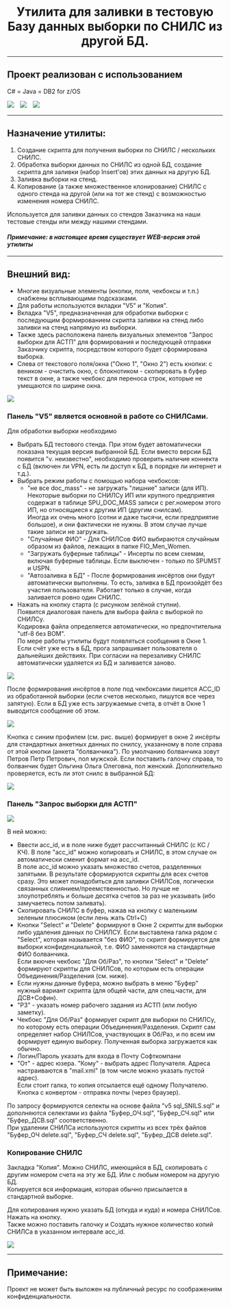 <h1 align="center">Утилита для заливки в тестовую Базу данных выборки по СНИЛС из другой БД.</h1>
<hr>

## Проект реализован с использованием
C# = Java = DB2 for z/OS

![](/design/icons/cs.png)&emsp;![](/design/icons/Java.png)&emsp;![ ](/design/icons/db2.png)
<hr>

## Назначение утилиты: 

1. Создание скрипта для получения выборки по СНИЛС / нескольких СНИЛС.
2. Обработка выборки данных по СНИЛС из одной БД, создание скрипта для заливки (набор Insert'ов) этих данных на другую БД.
3. Заливка выборки на стенд.
4. Копирование (а также множественное клонирование) СНИЛС с одного стенда на другой (или на тот же стенд) с возможностью изменения номера СНИЛС.

Используется для заливки данных со стендов Заказчика на наши тестовые стенды или между нашими стендами.


#### _Примечание:_ _в настоящее время существует WEB-версия этой утилиты_
<hr>

## Внешний вид:
* Многие визуальные элементы (кнопки, поля, чекбоксы и т.п.) снабжены всплывающими подсказками.
* Для работы используются вкладки "V5" и "Копия".
* Вкладка "V5", предназначенная для обработки выборки с последующим формированием скрипта заливки на стенд либо заливки на стенд напрямую из выборки.
* Также здесь расположена панель визуальных элементов "Запрос выборки для АСТП" для формирования и последующей отправки Заказчику скрипта, посредством которого будет сформирована выборка.
* Слева от текстового поля/окна ("Окно 1", "Окно 2") есть кнопки: с веником - очистить окно, с блокнотиком - скопировать в буфер текст в окне, а также чекбокс для переноса строк, которые не умещаются по ширине окна.
  
![ ](/design/images/vid1.png)

### Панель "V5" является основной в работе со СНИЛСами.

Для обработки выборки необходимо 

* Выбрать БД тестового стенда. При этом будет автоматически показана текущая версия выбранной БД. Если вместо версии БД появится "v. неизвестно", необходимо проверить наличие коннекта с БД (включен ли VPN, есть ли доступ к БД, в порядке ли интернет и т.д.).
* Выбрать режим работы с помощью набора чекбоксов:
  * "не все doc_mass" - не загружать "лишние" записи (для ИП). Некоторые выборки по СНИЛСу ИП или крупного предприятия содержат в таблице SPU_DOC_MASS записи с рег.номером этого ИП, но относящиеся к другим ИП (другим снилсам). \
Иногда их очень много (сотни и даже тысячи, если предприятие большое), и они фактически не нужны. В этом случае лучше такие записи не загружать.
  * "Случайные ФИО" - Для СНИЛСов ФИО выбираются случайным образом из файлов, лежащих в папке FIO_Men_Women.
  * "Загружать буферные таблицы" - Инсерты по всем схемам, включая буферные таблицы. Если выключен - только по SPUMST и USPN.
  * "Автозаливка в БД" - После формирования инсёртов они будут автоматически выполнены. То есть, заливка в БД произойдёт без участия пользователя. Работает только в случае, когда заливается ровно один СНИЛС.
* Нажать на кнопку старта (с рисунком зелёной ступни). \
Появится диалоговая панель для выбора файла с выборкой по СНИЛСу. \
Кодировка файла определяется автоматически, но предпочтительна "utf-8 без BOM". \
По мере работы утилиты будут появляться сообщения в Окне 1. \
Если счёт уже есть в БД, прога запрашивает пользователя о дальнейших действиях. При согласии на перезаливку СНИЛС автоматически удаляется из БД и заливается заново.

![ ](/design/images/panelV5.png)

После формирования инсёртов в поле под чекбоксами пишется ACC_ID из обработанной выборки (если счетов несколько, пишутся все через запятую).
Если в БД уже есть загружаемые счета, в отчёт в Окне 1 выводится сообщение об этом.

![ ](/design/images/insert1.png)

Кнопка с синим профилем (см. рис. выше) формирует в окне 2 инсёрты для стандартных анкетных данных по снилсу, указанному в поле справа от этой кнопки (анкета "болванчика").
По умолчанию болванчика зовут Петров Петр Петрович, пол мужской. Если поставить галочку справа, то болванчик будет Ольгина Ольга Олеговна, пол женский.
Дополнительно проверяется, есть ли этот снилс в выбранной БД:

![ ](/design/images/insert2.png)

### Панель "Запрос выборки для АСТП"

![ ](/design/images/zapros.png)

В ней можно:

* Ввести acc_id, и в поле ниже будет рассчитанный СНИЛС (с КС / КЧ). В поле "acc_id" можно копировать и СНИЛС, в этом случае он автоматически сменит формат на acc_id. \
В поле acc_id можно указать множество счетов, разделенных запятыми. В результате сформируются скрипты для всех счетов сразу. Это может понадобиться для заливки СНИЛСов, логически связанных слиянием/преемственностью.
Но лучше не злоупотреблять и больше десятка счетов за раз не указывать (ибо замучаетесь потом заливать).
* Скопировать СНИЛС в буфер, нажав на кнопку с маленьким зеленым плюсиком (если лень жать Ctrl+C)
* Кнопки "Select" и "Delete" формируют в Окне 2 скрипты для выборки либо удаления данных по СНИЛСУ. Если выставлена галка рядом с "Select", которая называется "без ФИО", то скрипт формируется для выборки конфиденциальной, т.е. ФИО заменяются на стандартные ФИО болванчика. \
Если вкючен чекбокс "Для Об/Раз", то кнопки "Select" и "Delete" формируют скрипты для СНИЛСов, по которым есть операции Объединения/Разделения (см. ниже).
* Если нужны данные буфера, можно выбрать в меню "Буфер" нужный вариант скрипта (для общей части, для спец.части, для ДСВ+Софин).
* "РЗ" - указать номер рабочего задания из АСТП (или любую заметку).
* Чекбокс "Для Об/Раз" формирует скрипт для выборки по СНИЛСу, по которому есть операции Объединения/Разделения. Скрипт сам определяет набор СНИЛСов, участвующих в Об/Раз, и по всем им формирует единую выборку. Полученная выборка загружается как обычно.
* Логин/Пароль указать для входа в Почту Софткомпани
* "От" - адрес юзера. "Кому" - выбрать адрес Получателя. Адреса настраиваются в "mail.xml" (в том числе можно указать пустой адрес). \
Если стоит галка, то копия отсылается ещё одному Получателю. Кнопка с конвертом - отправка почты (через браузер).

По запросу формируются селекты на основе файла "v5 sql_SNILS.sql" и дополняются селектами из файла "Буфер_ОЧ.sql", "Буфер_СЧ.sql" или "Буфер_ДСВ.sql" соответственно. \
При удалении СНИЛСа используются скрипты из всех трёх файлов "Буфер_ОЧ delete.sql", "Буфер_СЧ delete.sql", "Буфер_ДСВ delete.sql".

### Копирование СНИЛС

Закладка "Копия". Можно СНИЛС, имеющийся в БД, скопировать с другим номером счета на эту же БД. Или с любым номером на другую БД. \
Копируется вся информация, которая обычно присылается в стандартной выборке.


Для копирования нужно указать БД (откуда и куда) и номера СНИЛСов. Нажать на кнопку. \
Также можно поставить галочку и Создать нужное количество копий СНИЛСа в указанном интервале acc_id.

![ ](/design/images/copy.png)

<hr>

## Примечание:

Проект не может быть выложен на публичный ресурс по соображениям конфиденциальности.

